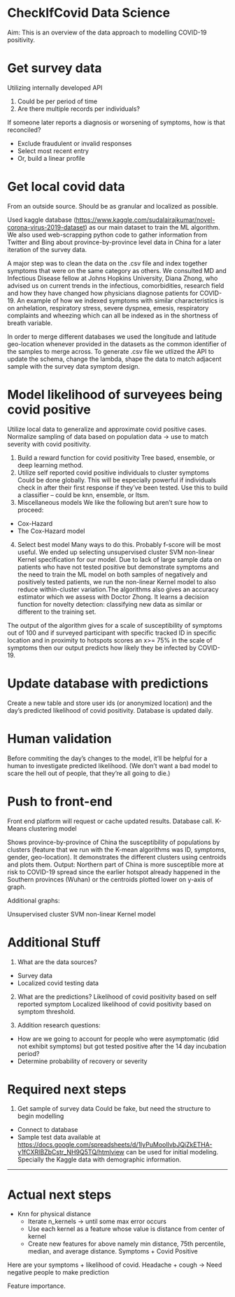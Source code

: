 # CheckIfCovid Data Science

Aim: This is an overview of the data approach to modelling COVID-19 positivity.

# Get survey data
Utilizing internally developed API
1. Could be per period of time
2. Are there multiple records per individuals?

If someone later reports a diagnosis or worsening of symptoms, how is that reconciled?
- Exclude fraudulent or invalid responses
- Select most recent entry
- Or, build a linear profile

# Get local covid data
From an outside source. Should be as granular and localized as possible. 

Used kaggle database (https://www.kaggle.com/sudalairajkumar/novel-corona-virus-2019-dataset) as our main dataset to train the ML algorithm. We also used web-scrapping python code to gather information from Twitter and Bing about province-by-province level data in China for a later iteration of the survey data.

A major step was to clean the data on the .csv file and index together symptoms that were on the same category as others. We consulted MD and Infectious Disease fellow at Johns Hopkins University, Diana Zhong, who advised us on current trends in the infectious, comorbidities, research field and how they have changed how physicians diagnose patients for COVID-19. An example of how we indexed symptoms with similar characteristics is on anhelation, respiratory stress, severe dyspnea, emesis, respiratory complaints and wheezing which can all be indexed as in the shortness of breath variable.

In order to merge different databases we used the longitude and latitude geo-location whenever provided in the datasets as the common identifier of the samples to merge across. 
To generate .csv file we utlized the API to update the schema, change the lambda, shape the data to match adjacent sample with the survey data symptom design. 

# Model likelihood of surveyees being covid positive
Utilize local data to generalize and approximate covid positive cases. Normalize sampling of data based on population data → use to match severity with covid positivity.
1. Build a reward function for covid positivity
Tree based, ensemble, or deep learning method.
2. Utilize self reported covid positive individuals to cluster symptoms
Could be done globally. This will be especially powerful if individuals check in after their first response if they’ve been tested. Use this to build a classifier – could be knn, ensemble, or ltsm.
3. Miscellaneous models
We like the following but aren’t sure how to proceed:
- Cox-Hazard
- The Cox-Hazard model 
4. Select best model
Many ways to do this. Probably f-score will be most useful. We ended up selecting unsupervised cluster SVM non-linear Kernel specification for our model. Due to lack of large sample data on patients who have not tested positive but demonstrate symptoms and the need to train the ML model on both samples of negatively and positively tested patients, we run the non-linear Kernel model to also reduce within-cluster variation.The algorithms also gives an accuracy estimator which we assess with Doctor Zhong. It learns a decision function for novelty detection: classifying new data as similar or different to the training set.

The output of the algorithm gives for a scale of susceptibility of symptoms out of 100 and if surveyed participant with specific tracked ID in specific location and in proximity to hotspots scores an x>= 75% in the scale of symptoms then our output predicts how likely they be infected by COVID-19. 

# Update database with predictions
Create a new table and store user ids (or anonymized location) and the day’s predicted likelihood of covid positivity. Database is updated daily. 

# Human validation
Before commiting the day’s changes to the model, it’ll be helpful for a human to investigate predicted likelihood. (We don’t want a bad model to scare the hell out of people, that they’re all going to die.)

# Push to front-end
Front end platform will request or cache updated results. 
Database call.
K-Means clustering model


Shows province-by-province of China the susceptibility of populations by clusters (feature that we run with the K-mean algorithms was ID, symptoms, gender, geo-location). It demonstrates the different clusters using centroids and plots them. 
Output:  Northern part of China is more susceptible more at risk to COVID-19 spread since the earlier hotspot already happened in the Southern provinces (Wuhan) or the centroids plotted lower on y-axis of graph. 


Additional graphs:





Unsupervised cluster SVM non-linear Kernel model



# Additional Stuff
1. What are the data sources?
  - Survey data
  - Localized covid testing data

2. What are the predictions?
Likelihood of covid positivity based on self reported symptom
Localized likelihood of covid positivity based on symptom threshold.

3. Addition research questions:
- How are we going to account for people who were asymptomatic (did not exhibit symptoms) but got tested positive after the 14 day incubation period?
- Determine probability of recovery or severity


# Required next steps
1. Get sample of survey data
Could be fake, but need the structure to begin modelling
- Connect to database
- Sample test data available at https://docs.google.com/spreadsheets/d/1lyPuMoolIvbJQjZkETHA-y1fCXRIBZbCstr_NH9Q5TQ/htmlview can be used for initial modeling. Specially the Kaggle data with demographic information.


-----

# Actual next steps
- Knn for physical distance
  * Iterate n_kernels → until some max error occurs
  * Use each kernel as a feature whose value is distance from center of kernel
  * Create new features for above namely min distance, 75th percentile, median, and average distance.
Symptoms + Covid Positive


Here are your symptoms + likelihood of covid.
Headache + cough → Need negative people to make prediction

Feature importance.
